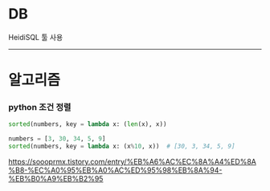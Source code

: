 # DB

HeidiSQL 툴 사용

---

# 알고리즘

### python 조건 정렬

```python
sorted(numbers, key = lambda x: (len(x), x))

numbers = [3, 30, 34, 5, 9]
sorted(numbers, key = lambda x: (x%10, x))  # [30, 3, 34, 5, 9]
```

https://soooprmx.tistory.com/entry/%EB%A6%AC%EC%8A%A4%ED%8A%B8-%EC%A0%95%EB%A0%AC%ED%95%98%EB%8A%94-%EB%B0%A9%EB%B2%95

